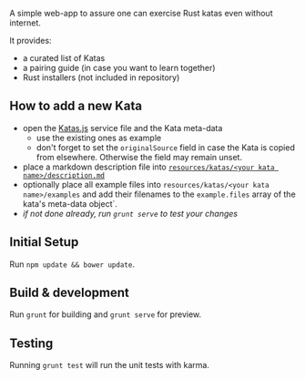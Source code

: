 A simple web-app to assure one can exercise Rust katas even without internet.

It provides:

* a curated list of Katas
* a pairing guide (in case you want to learn together)
* Rust installers (not included in repository)

## How to add a new Kata

* open the [Katas.js][] service file and the Kata meta-data
  - use the existing ones as example
  - don't forget to set the `originalSource` field in case the Kata is copied from elsewhere. Otherwise the field may remain unset.
* place a markdown description file into [`resources/katas/<your kata name>/description.md`][res-katas]
* optionally place all example files into `resources/katas/<your kata name>/examples` and add their filenames to the `example.files` array of the kata's meta-data object`.
* *if not done already, run `grunt serve` to test your changes*

## Initial Setup

Run `npm update && bower update`.

## Build & development

Run `grunt` for building and `grunt serve` for preview.

## Testing

Running `grunt test` will run the unit tests with karma.


[Katas.js]: https://github.com/Byron/katars/blob/master/app/scripts/services/katas.js#L9
[res-katas]: https://github.com/Byron/katars/tree/master/app/resources/katas
